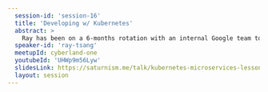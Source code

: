 ```yaml
---
  session-id: 'session-16'
  title: 'Developing w/ Kubernetes'
  abstract: >
    Ray has been on a 6-months rotation with an internal Google team to help bringing a project to public Cloud using cloud-native technology stack and Kubernetes. Ray will share the architecture, development environment technicals, devops tools, and some tough decisions that needed to be made to move the project along while being prepared for changes in the future. Join this session to learn the journey including development environment tools choices (Docker Compose, Skaffold, Kustomize, Jib), to the stack (Gradle, Spring Boot, Kafka, PostgreSQL, gRPC, gRPC-Web), to mono-repo vs multi-repo, to the runtime infrastructure (Kubernetes, Istio, Prometheus, Grafana). With hindsight 20-20, we'll visit some best practices, lessons learned, and how decisions/compromises are being made.
  speaker-id: 'ray-tsang'
  meetupId: cyberland-one
  youtubeId: 'UHWp9m56Lyw'
  slidesLink: https://saturnism.me/talk/kubernetes-microservices-lessons-learned/
  layout: session
---
```

